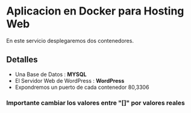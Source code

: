 
# Aplicacion en Docker para Hosting Web

En este servicio desplegaremos dos contenedores.

## Detalles 

* Una Base de Datos : **MYSQL**
* El Servidor Web de WordPress : **WordPress**
* Expondremos un puerto de cada contenedor 80,3306

### Importante cambiar los valores entre "[]" por valores reales